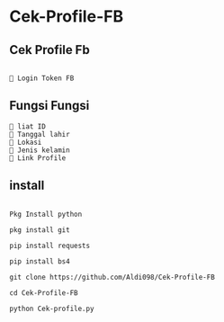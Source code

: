 # Cek-Profile-FB

## Cek Profile Fb
```

📌 Login Token FB

```
## Fungsi Fungsi
```
📌 liat ID
📌 Tanggal lahir
📌 Lokasi
📌 Jenis kelamin
📌 Link Profile
```
## install
```

Pkg Install python

pkg install git

pip install requests

pip install bs4 

git clone https://github.com/Aldi098/Cek-Profile-FB

cd Cek-Profile-FB

python Cek-profile.py

```

